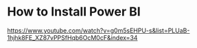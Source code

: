 # How to Install Power BI 

https://www.youtube.com/watch?v=g0m5sEHPU-s&list=PLUaB-1hjhk8FE_XZ87vPPSfHqb6OcM0cF&index=34
